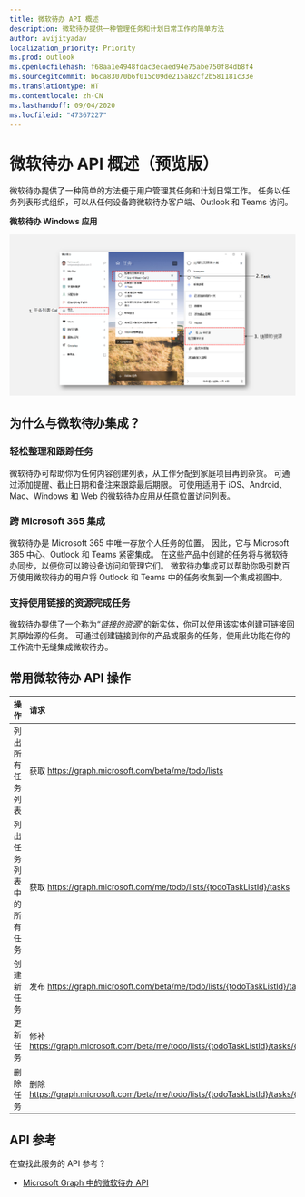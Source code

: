 ```yaml
---
title: 微软待办 API 概述
description: 微软待办提供一种管理任务和计划日常工作的简单方法
author: avijityadav
localization_priority: Priority
ms.prod: outlook
ms.openlocfilehash: f68aa1e4948fdac3ecaed94e75abe750f84db8f4
ms.sourcegitcommit: b6ca83070b6f015c09de215a82cf2b581181c33e
ms.translationtype: HT
ms.contentlocale: zh-CN
ms.lasthandoff: 09/04/2020
ms.locfileid: "47367227"
---
```

# <a name="to-do-api-overview-preview"></a>微软待办 API 概述（预览版）
微软待办提供了一种简单的方法便于用户管理其任务和计划日常工作。 任务以任务列表形式组织，可以从任何设备跨微软待办客户端、Outlook 和 Teams 访问。

**微软待办 Windows 应用**

![微软待办 Windows 应用的屏幕截图](./images/todo-windows-app.png "微软待办 Windows 应用的图像")

## <a name="why-integrate-with-to-do"></a>为什么与微软待办集成？

### <a name="ease-of-organizing-and-tracking-tasks"></a>轻松整理和跟踪任务
微软待办可帮助你为任何内容创建列表，从工作分配到家庭项目再到杂货。 可通过添加提醒、截止日期和备注来跟踪最后期限。 可使用适用于 iOS、Android、Mac、Windows 和 Web 的微软待办应用从任意位置访问列表。 

### <a name="integrate-across-microsoft-365"></a>跨 Microsoft 365 集成
微软待办是 Microsoft 365 中唯一存放个人任务的位置。 因此，它与 Microsoft 365 中心、Outlook 和 Teams 紧密集成。 在这些产品中创建的任务将与微软待办同步，以便你可以跨设备访问和管理它们。 微软待办集成可以帮助你吸引数百万使用微软待办的用户将 Outlook 和 Teams 中的任务收集到一个集成视图中。  

### <a name="support-task-completion-using-linked-resources"></a>支持使用链接的资源完成任务
微软待办提供了一个称为“_链接的资源_”的新实体，你可以使用该实体创建可链接回其原始源的任务。 可通过创建链接到你的产品或服务的任务，使用此功能在你的工作流中无缝集成微软待办。 

## <a name="common-to-do-api-operations"></a>常用微软待办 API 操作

|操作|请求|
|:--------|:--|
| 列出所有任务列表 | 获取 https://graph.microsoft.com/beta/me/todo/lists |
| 列出任务列表中的所有任务 | 获取 https://graph.microsoft.com/me/todo/lists/{todoTaskListId}/tasks |
| 创建新任务 | 发布 https://graph.microsoft.com/beta/me/todo/lists/{todoTaskListId}/tasks |
| 更新任务 | 修补 https://graph.microsoft.com/beta/me/todo/lists/{todoTaskListId}/tasks/{todoTaskId} |
| 删除任务 | 删除 https://graph.microsoft.com/beta/me/todo/lists/{todoTaskListId}/tasks/{todoTaskId} |

## <a name="api-reference"></a>API 参考
在查找此服务的 API 参考？

- [Microsoft Graph 中的微软待办 API](/graph/api/resources/todo-overview?view=graph-rest-beta)
